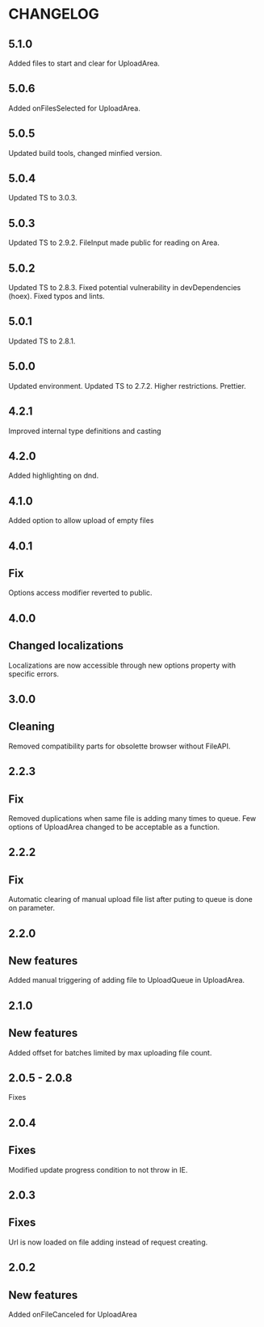 # CHANGELOG

## 5.1.0

Added files to start and clear for UploadArea.

## 5.0.6

Added onFilesSelected for UploadArea.

## 5.0.5

Updated build tools, changed minfied version.

## 5.0.4

Updated TS to 3.0.3.

## 5.0.3

Updated TS to 2.9.2.
FileInput made public for reading on Area.

## 5.0.2

Updated TS to 2.8.3.
Fixed potential vulnerability in devDependencies (hoex).
Fixed typos and lints.

## 5.0.1

Updated TS to 2.8.1.

## 5.0.0

Updated environment.
Updated TS to 2.7.2.
Higher restrictions.
Prettier.

## 4.2.1

Improved internal type definitions and casting

## 4.2.0

Added highlighting on dnd.

## 4.1.0

Added option to allow upload of empty files

## 4.0.1

## Fix

Options access modifier reverted to public.

## 4.0.0

## Changed localizations

Localizations are now accessible through new options property with specific errors.

## 3.0.0

## Cleaning

Removed compatibility parts for obsolette browser without FileAPI.

## 2.2.3

## Fix

Removed duplications when same file is adding many times to queue.
Few options of UploadArea changed to be acceptable as a function.

## 2.2.2

## Fix

Automatic clearing of manual upload file list after puting to queue is done on parameter.

## 2.2.0

## New features

Added manual triggering of adding file to UploadQueue in UploadArea.

## 2.1.0

## New features

Added offset for batches limited by max uploading file count.

## 2.0.5 - 2.0.8

Fixes

## 2.0.4

## Fixes

Modified update progress condition to not throw in IE.

## 2.0.3

## Fixes

Url is now loaded on file adding instead of request creating.

## 2.0.2

## New features

Added onFileCanceled for UploadArea
